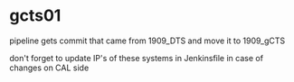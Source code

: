 # gcts01

pipeline gets commit that came from 1909_DTS and move it to 1909_gCTS

don't forget to update IP's of these systems in Jenkinsfile in case of changes on CAL side
